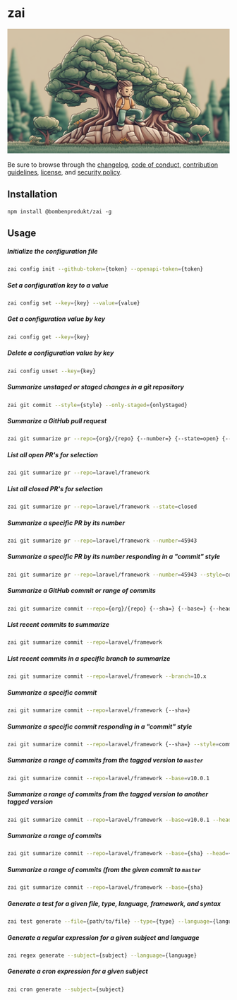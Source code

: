 # zai

![Badge Mascot](/banner.png)

Be sure to browse through the [changelog](CHANGELOG.md), [code of conduct](.github/CODE_OF_CONDUCT.md), [contribution guidelines](.github/CONTRIBUTING.md), [license](LICENSE), and [security policy](.github/SECURITY.md).

## Installation

```
npm install @bombenprodukt/zai -g
```

## Usage

##### Initialize the configuration file

```bash
zai config init --github-token={token} --openapi-token={token}
```

##### Set a configuration key to a value

```bash
zai config set --key={key} --value={value}
```

##### Get a configuration value by key

```bash
zai config get --key={key}
```

##### Delete a configuration value by key

```bash
zai config unset --key={key}
```

##### Summarize unstaged or staged changes in a git repository

```bash
zai git commit --style={style} --only-staged={onlyStaged}
```

##### Summarize a GitHub pull request

```bash
zai git summarize pr --repo={org}/{repo} {--number=} {--state=open} {--style=changelog}
```

##### List all open PR's for selection

```bash
zai git summarize pr --repo=laravel/framework
```

##### List all closed PR's for selection

```bash
zai git summarize pr --repo=laravel/framework --state=closed
```

##### Summarize a specific PR by its number

```bash
zai git summarize pr --repo=laravel/framework --number=45943
```

##### Summarize a specific PR by its number responding in a "commit" style

```bash
zai git summarize pr --repo=laravel/framework --number=45943 --style=commit
```

##### Summarize a GitHub commit or range of commits

```bash
zai git summarize commit --repo={org}/{repo} {--sha=} {--base=} {--head=} {--style=changelog}
```

##### List recent commits to summarize

```bash
zai git summarize commit --repo=laravel/framework
```

##### List recent commits in a specific branch to summarize

```bash
zai git summarize commit --repo=laravel/framework --branch=10.x
```

##### Summarize a specific commit

```bash
zai git summarize commit --repo=laravel/framework {--sha=}
```

##### Summarize a specific commit responding in a "commit" style

```bash
zai git summarize commit --repo=laravel/framework {--sha=} --style=commit
```

##### Summarize a range of commits from the tagged version to `master`

```bash
zai git summarize commit --repo=laravel/framework --base=v10.0.1
```

##### Summarize a range of commits from the tagged version to another tagged version

```bash
zai git summarize commit --repo=laravel/framework --base=v10.0.1 --head=v10.0.2
```

##### Summarize a range of commits

```bash
zai git summarize commit --repo=laravel/framework --base={sha} --head={sha}
```

##### Summarize a range of commits (from the given commit to `master`

```bash
zai git summarize commit --repo=laravel/framework --base={sha}
```

##### Generate a test for a given file, type, language, framework, and syntax

```bash
zai test generate --file={path/to/file} --type={type} --language={language} --framework={framework} --syntax={syntax}
```

##### Generate a regular expression for a given subject and language

```bash
zai regex generate --subject={subject} --language={language}
```

##### Generate a cron expression for a given subject

```bash
zai cron generate --subject={subject}
```

